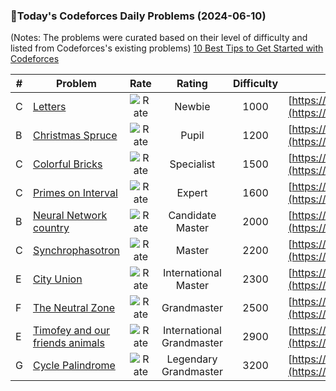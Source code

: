 ### 🌟Today's Codeforces Daily Problems (2024-06-10)
(Notes: The problems were curated based on their level of difficulty and listed from Codeforces's existing problems)
[10 Best Tips to Get Started with Codeforces](https://github.com/ika9810/Codeforces-Daily-Problems/blob/main/10%20Best%20Tips%20to%20Get%20Started%20with%20Codeforces.md)

| # | Problem | Rate| Rating | Difficulty | Contest |
|---| ----- | :--------: | :----------: | :----------: | ---------- |
|C|[Letters](https://codeforces.com/contest/978/problem/C)|![Rate](https://img.shields.io/badge/Newbie-1000-lightgrey)|Newbie|1000|[https://codeforces.com/contest/978](https://codeforces.com/contest/978)|
|B|[Christmas Spruce](https://codeforces.com/contest/913/problem/B)|![Rate](https://img.shields.io/badge/Pupil-1200-brightgreen)|Pupil|1200|[https://codeforces.com/contest/913](https://codeforces.com/contest/913)|
|C|[Colorful Bricks](https://codeforces.com/contest/1081/problem/C)|![Rate](https://img.shields.io/badge/Specialist-1500-9cf)|Specialist|1500|[https://codeforces.com/contest/1081](https://codeforces.com/contest/1081)|
|C|[Primes on Interval](https://codeforces.com/contest/237/problem/C)|![Rate](https://img.shields.io/badge/Expert-1600-blue)|Expert|1600|[https://codeforces.com/contest/237](https://codeforces.com/contest/237)|
|B|[Neural Network country](https://codeforces.com/contest/852/problem/B)|![Rate](https://img.shields.io/badge/Candidate%20Master-2000-blueviolet)|Candidate Master|2000|[https://codeforces.com/contest/852](https://codeforces.com/contest/852)|
|C|[Synchrophasotron](https://codeforces.com/contest/68/problem/C)|![Rate](https://img.shields.io/badge/Master-2200-orange)|Master|2200|[https://codeforces.com/contest/68](https://codeforces.com/contest/68)|
|E|[City Union](https://codeforces.com/contest/1799/problem/E)|![Rate](https://img.shields.io/badge/International%20Master-2300-orange)|International Master|2300|[https://codeforces.com/contest/1799](https://codeforces.com/contest/1799)|
|F|[The Neutral Zone](https://codeforces.com/contest/1017/problem/F)|![Rate](https://img.shields.io/badge/Grandmaster-2500-red)|Grandmaster|2500|[https://codeforces.com/contest/1017](https://codeforces.com/contest/1017)|
|E|[Timofey and our friends animals](https://codeforces.com/contest/763/problem/E)|![Rate](https://img.shields.io/badge/International%20Grandmaster-2900-red)|International Grandmaster|2900|[https://codeforces.com/contest/763](https://codeforces.com/contest/763)|
|G|[Cycle Palindrome](https://codeforces.com/contest/1656/problem/G)|![Rate](https://img.shields.io/badge/Legendary%20Grandmaster-3200-red)|Legendary Grandmaster|3200|[https://codeforces.com/contest/1656](https://codeforces.com/contest/1656)|

